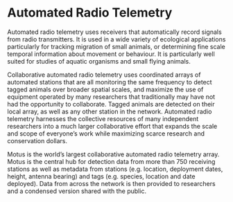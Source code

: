 # Automated Radio Telemetry

Automated radio telemetry uses receivers that automatically record signals from radio transmitters. It is used in a wide variety of ecological applications particularly for tracking migration of small animals, or determining fine scale temporal information about movement or behaviour. It is particularly well suited for studies of aquatic organisms and small flying animals.

Collaborative automated radio telemetry uses coordinated arrays of automated stations that are all monitoring the same frequency to detect tagged animals over broader spatial scales, and maximize the use of equipment operated by many researchers that traditionally may have not had the opportunity to collaborate. Tagged animals are detected on their local array, as well as any other station in the network. Automated radio telemetry harnesses the collective resources of many independent researchers into a much larger collaborative effort that expands the scale and scope of everyone’s work while maximizing scarce research and conservation dollars.

Motus is the world’s largest collaborative automated radio telemetry array. Motus is the central hub for detection data from more than 750 receiving stations as well as metadata from stations (e.g. location, deployment dates, height, antenna bearing) and tags (e.g. species, location and date deployed). Data from across the network is then provided to researchers and a condensed version shared with the public.
